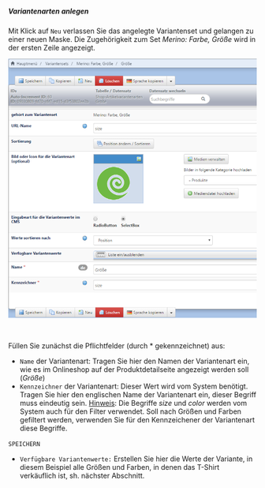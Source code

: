 ##### Variantenarten anlegen

Mit Klick auf `Neu` verlassen Sie das angelegte Variantenset und gelangen zu einer neuen Maske. Die Zugehörigkeit zum Set *Merino: Farbe, Größe* wird in der ersten Zeile angezeigt.

![](/assets/artikelvarianten_variantenarten.png)

<br>

Füllen Sie zunächst die Pflichtfelder (durch * gekennzeichnet) aus:
* `Name` der Variantenart: Tragen Sie hier den Namen der Variantenart ein, wie es im Onlineshop auf der Produktdetailseite angezeigt werden soll (*Größe*)
* `Kennzeichner` der Variantenart: Dieser Wert wird vom System benötigt. Tragen Sie hier den englischen Name der Variantenart ein, dieser Begriff muss eindeutig sein. 
<u>Hinweis</u>: Die Begriffe *size* und *color* werden vom System auch für den Filter verwendet. Soll nach Größen und Farben gefiltert werden, verwenden Sie für den Kennzeichener der Variantenart diese Begriffe. 

`SPEICHERN`


* `Verfügbare Variantenwerte:` Erstellen Sie hier die Werte der Variante, in diesem Beispiel alle Größen und Farben, in denen das T-Shirt verkäuflich ist, sh. nächster Abschnitt.

